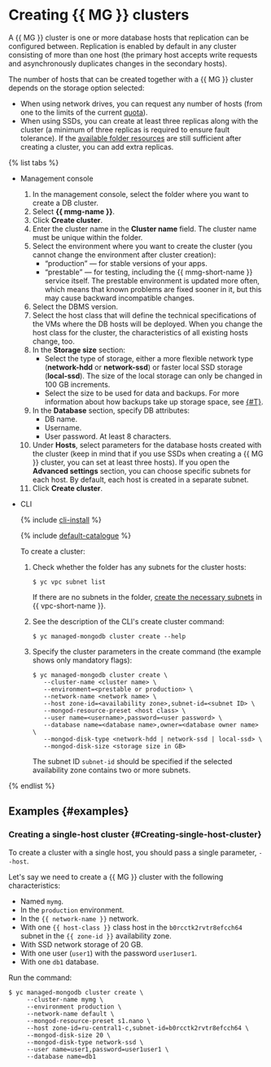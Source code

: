 # Creating {{ MG }} clusters

A {{ MG }} cluster is one or more database hosts that replication can be configured between. Replication is enabled by default in any cluster consisting of more than one host (the primary host accepts write requests and asynchronously duplicates changes in the secondary hosts).

The number of hosts that can be created together with a {{ MG }} cluster depends on the storage option selected:

  - When using network drives, you can request any number of hosts (from one to the limits of the current [quota](../concepts/limits.md)).
  - When using SSDs, you can create at least three replicas along with the cluster (a minimum of three replicas is required to ensure fault tolerance). If the [available folder resources](../concepts/limits.md) are still sufficient after creating a cluster, you can add extra replicas.

{% list tabs %}

- Management console
  1. In the management console, select the folder where you want to create a DB cluster.
  1. Select **{{ mmg-name }}**.
  1. Click **Create cluster**.
  1. Enter the cluster name in the **Cluster name** field. The cluster name must be unique within the folder.
  1. Select the environment where you want to create the cluster (you cannot change the environment after cluster creation):
      - <q>production</q> — for stable versions of your apps.
      - <q>prestable</q> — for testing, including the {{ mmg-short-name }} service itself. The prestable environment is updated more often, which means that known problems are fixed sooner in it, but this may cause backward incompatible changes.
  1. Select the DBMS version.
  1. Select the host class that will define the technical specifications of the VMs where the DB hosts will be deployed. When you change the host class for the cluster, the characteristics of all existing hosts change, too.
  1. In the **Storage size** section:
      - Select the type of storage, either a more flexible network type (**network-hdd** or **network-ssd**) or faster local SSD storage (**local-ssd**). The size of the local storage can only be changed in 100 GB increments.
      - Select the size to be used for data and backups. For more information about how backups take up storage space, see [{#T}](../concepts/backup.md).
  1. In the **Database** section, specify DB attributes:
      - DB name.
      - Username.
      - User password. At least 8 characters.
  1. Under **Hosts**, select parameters for the database hosts created with the cluster (keep in mind that if you use SSDs when creating a {{ MG }} cluster, you can set at least three hosts). If you open the **Advanced settings** section, you can choose specific subnets for each host. By default, each host is created in a separate subnet.
  1. Click **Create cluster**.

- CLI

  {% include [cli-install](../../_includes/cli-install.md) %}

  {% include [default-catalogue](../../_includes/default-catalogue.md) %}

  To create a cluster:

  1. Check whether the folder has any subnets for the cluster hosts:

     ```
     $ yc vpc subnet list
     ```

     If there are no subnets in the folder, [create the necessary subnets](../../vpc/operations/subnet-create.md) in {{ vpc-short-name }}.

  1. See the description of the CLI's create cluster command:

      ```
      $ yc managed-mongodb cluster create --help
      ```

  1. Specify the cluster parameters in the create command (the example shows only mandatory flags):

      ```
      $ yc managed-mongodb cluster create \
         --cluster-name <cluster name> \
         --environment=<prestable or production> \
         --network-name <network name> \
         --host zone-id=<availability zone>,subnet-id=<subnet ID> \
         --mongod-resource-preset <host class> \
         --user name=<username>,password=<user password> \
         --database name=<database name>,owner=<database owner name> \
         --mongod-disk-type <network-hdd | network-ssd | local-ssd> \
         --mongod-disk-size <storage size in GB>
      ```

      The subnet ID `subnet-id` should be specified if the selected availability zone contains two or more subnets.

{% endlist %}

## Examples {#examples}

### Creating a single-host cluster {#Creating-single-host-cluster}

To create a cluster with a single host, you should pass a single parameter, `--host`.

Let's say we need to create a {{ MG }} cluster with the following characteristics:

- Named `mymg`.
- In the `production` environment.
- In the `{{ network-name }}` network.
- With one `{{ host-class }}` class host in the `b0rcctk2rvtr8efcch64` subnet in the `{{ zone-id }}` availability zone.
- With SSD network storage of 20 GB.
- With one user (`user1`) with the password `user1user1`.
- With one `db1` database.

Run the command:

```
$ yc managed-mongodb cluster create \
     --cluster-name mymg \
     --environment production \
     --network-name default \
     --mongod-resource-preset s1.nano \
     --host zone-id=ru-central1-c,subnet-id=b0rcctk2rvtr8efcch64 \
     --mongod-disk-size 20 \
     --mongod-disk-type network-ssd \
     --user name=user1,password=user1user1 \
     --database name=db1
```

